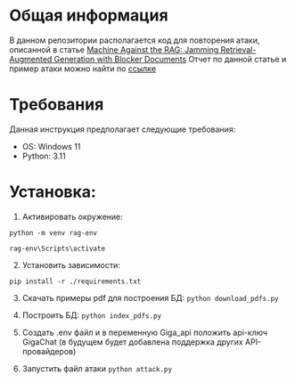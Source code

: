 # Общая информация
В данном репозитории располагается код для повторения атаки, описанной в статье [Machine Against the RAG: Jamming Retrieval-Augmented Generation with Blocker Documents](https://arxiv.org/abs/2406.05870)
Отчет по данной статье и пример атаки можно найти по [ссылке](https://disk.yandex.ru/d/gXKA3J_ra3_tOw)

# Требования
Данная инструкция предполагает следующие требования:
- OS: Windows 11
- Python: 3.11

# Установка:
1. Активировать окружение:

``python -m venv rag-env``

``rag-env\Scripts\activate``

2. Установить зависимости:

``pip install -r ./requirements.txt``

3. Скачать примеры pdf для построения БД: ``python download_pdfs.py``

4. Построить БД: ``python index_pdfs.py``

5. Создать .env файл и в переменную Giga_api положить api-ключ GigaChat (в будущем будет добавлена поддержка других API-провайдеров)

6. Запустить файл атаки ``python attack.py``